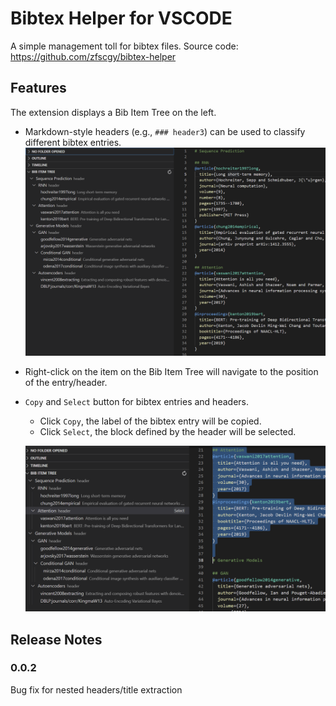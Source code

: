 # Bibtex Helper for VSCODE

A simple management toll for bibtex files.
Source code: https://github.com/zfscgy/bibtex-helper

## Features
The extension displays a Bib Item Tree on the left.
*   Markdown-style headers (e.g., `### header3`) can be used to classify different bibtex entries.
    ![bibtree](resources/example-bibs/bib_item_tree.PNG)
*   Right-click on the item on the Bib Item Tree will navigate to the position of the entry/header.
*   `Copy` and `Select` button for bibtex entries and headers.
    *   Click `Copy`, the label of the bibtex entry will be copied.
    *   Click `Select`, the block defined by the header will be selected.

    ![bibtree-select](resources/example-bibs/bib_item_tree-select.PNG)


## Release Notes
### 0.0.2
Bug fix for nested headers/title extraction